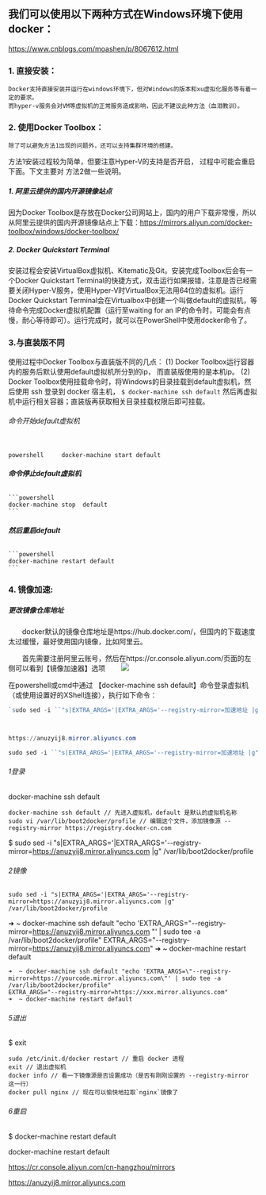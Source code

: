 ## 我们可以使用以下两种方式在Windows环境下使用docker：

https://www.cnblogs.com/moashen/p/8067612.html



### 1. 直接安装：

```
Docker支持直接安装并运行在windows环境下，但对Windows的版本和xu虚拟化服务等有着一定的要求。
而hyper-v服务会对VM等虚拟机的正常服务造成影响，因此不建议此种方法（血泪教训）。
```

### 2. 使用Docker Toolbox：

```
除了可以避免方法1出现的问题外，还可以支持集群环境的搭建。
```

方法1安装过程较为简单，但要注意Hyper-V的支持是否开启，
过程中可能会重启下面。下文主要对
方法2做一些说明。

##### 1. 阿里云提供的国内开源镜像站点
因为Docker Toolbox是存放在Docker公司网站上，国内的用户下载非常慢，所以从阿里云提供的国内开源镜像站点上下载：
​     <https://mirrors.aliyun.com/docker-toolbox/windows/docker-toolbox/>

#####  2. Docker Quickstart   Terminal 
安装过程会安装VirtualBox虚拟机、Kitematic及Git。安装完成Toolbox后会有一个Docker Quickstart   Terminal的快捷方式，双击运行如果报错，注意是否已经需要关闭Hyper-V服务，使用Hyper-V时VirtualBox无法用64位的虚拟机。运行Docker  Quickstart  Terminal会在Virtualbox中创建一个叫做default的虚拟机，等待命令完成Docker虚拟机配置（运行至waiting for  an IP的命令时，可能会有点慢，耐心等待即可）。运行完成时，就可以在PowerShell中使用docker命令了。

###    3.与直装版不同
使用过程中Docker Toolbox与直装版不同的几点： (1) Docker Toolbox运行容器内的服务后默认使用default虚拟机所分到的ip， 而直装版使用的是本机ip。 (2) Docker Toolbox使用挂载命令时，将Windows的目录挂载到default虚拟机，然后使用 ssh 登录到 docker 宿主机，
`$ docker-machine ssh default`
 然后再虚拟机中运行相关容器；直装版再获取相关目录挂载权限后即可挂载。

######   命令开始default虚拟机 

​    
​    ```powershell
​    docker-machine start default
​    ```

###### **命令停止default虚拟机**

    ```powershell
    docker-machine stop  default
    ```

######  **然后重启default** 

    ```powershell
    docker-machine restart default
    ```

### 4. 镜像加速:





#####  更改镜像仓库地址

　　docker默认的镜像仓库地址是https://hub.docker.com/，但国内的下载速度太过缓慢，最好使用国内镜像，比如阿里云。

　　首先需要注册阿里云账号，然后在https://cr.console.aliyun.com/页面的左侧可以看到【镜像加速器】选项
　　![](https://images2018.cnblogs.com/blog/691999/201805/691999-20180512153033712-520562256.png)

在powershell或cmd中通过 【docker-machine ssh default】命令登录虚拟机（或使用设置好的XShell连接），执行如下命令：

```powershell
`sudo sed -i ``"s|EXTRA_ARGS='|EXTRA_ARGS='--registry-mirror=加速地址 |g"` `/``var``/lib/boot2docker/profile`



https://anuzyij8.mirror.aliyuncs.com

sudo sed -i ``"s|EXTRA_ARGS='|EXTRA_ARGS='--registry-mirror=加速地址 |g"` `/``var``/lib/boot2docker/profile`

```

###### 1登录

docker-machine ssh default       

```
docker-machine ssh default // 先进入虚拟机，default 是默认的虚拟机名称
sudo vi /var/lib/boot2docker/profile // 编辑这个文件，添加镜像源 --registry-mirror https://registry.docker-cn.com
```

$ sudo sed -i 
"s|EXTRA_ARGS='|EXTRA_ARGS='--registry-mirror=https://anuzyij8.mirror.aliyuncs.com |g" 
/var/lib/boot2docker/profile       



###### 2镜像

`sudo sed -i "s|EXTRA_ARGS='|EXTRA_ARGS='--registry-mirror=https://anuzyij8.mirror.aliyuncs.com |g" /var/lib/boot2docker/profile`



➜  ~ docker-machine ssh default "echo 'EXTRA_ARGS=\"--registry-mirror=<https://anuzyij8.mirror.aliyuncs.com> \"' | sudo tee -a /var/lib/boot2docker/profile"
EXTRA_ARGS="--registry-mirror=https://anuzyij8.mirror.aliyuncs.com"
➜  ~ docker-machine restart default



```
➜  ~ docker-machine ssh default "echo 'EXTRA_ARGS=\"--registry-mirror=https://yourcode.mirror.aliyuncs.com\"' | sudo tee -a /var/lib/boot2docker/profile"
EXTRA_ARGS="--registry-mirror=https://xxx.mirror.aliyuncs.com"
➜  ~ docker-machine restart default
```

###### 5退出

$ exit       

```
sudo /etc/init.d/docker restart // 重启 docker 进程
exit // 退出虚拟机
docker info // 看一下镜像源是否设置成功（是否有刚刚设置的 --registry-mirror 这一行）
docker pull nginx // 现在可以愉快地拉取`nginx`镜像了
```

###### 6重启

$ docker-machine restart default

docker-machine restart default



 

https://cr.console.aliyun.com/cn-hangzhou/mirrors

https://anuzyij8.mirror.aliyuncs.com